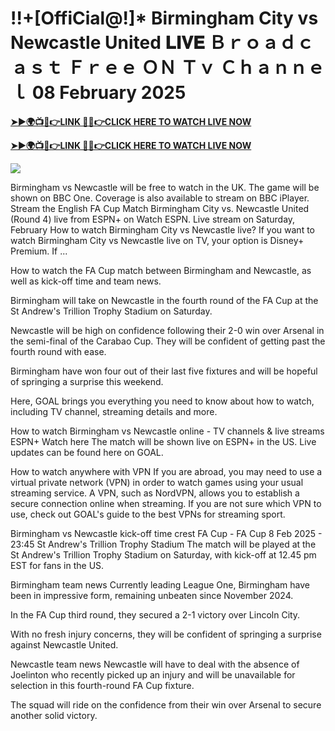 # !!+[OffiCial@!]* Birmingham City vs Newcastle United 𝐋𝐈𝐕𝐄 Ｂｒｏａｄｃａｓｔ Ｆｒｅｅ ＯＮ Ｔｖ Ｃｈａｎｎｅｌ 08 February 2025


**[➤►🌍📺📱👉LINK 🔴✅👉CLICK HERE TO WATCH LIVE NOW](https://mr-juniior.blogspot.com/2025/02/ef.html)**

**[➤►🌍📺📱👉LINK 🔴✅👉CLICK HERE TO WATCH LIVE NOW](https://mr-juniior.blogspot.com/2025/02/ef.html)**

[![](https://blogger.googleusercontent.com/img/b/R29vZ2xl/AVvXsEgw86QcRTQHa_0UF_R0Ce_BfmEP5mTpVruRVIlWCPMMqp8oWxkzZavuKovDSK7oHt7t7csMbgy3jKUoCHU7kED_YXGoogHBc3NxSi3Jurev7bBa3b51d-V1n3mFx857KlyS0FiziJpcUdJgJFovmDw3IASQPNDjw8eVi3p9JbVffFfUQEfkj3-qYllz/s686/soccer.gif)](https://mr-juniior.blogspot.com/2025/02/ef.html)


Birmingham vs Newcastle will be free to watch in the UK. The game will be shown on BBC One. Coverage is also available to stream on BBC iPlayer. Stream the English FA Cup Match Birmingham City vs. Newcastle United (Round 4) live from ESPN+ on Watch ESPN. Live stream on Saturday, February How to watch Birmingham City vs Newcastle live? If you want to watch Birmingham City vs Newcastle live on TV, your option is Disney+ Premium. If ...

How to watch the FA Cup match between Birmingham and Newcastle, as well as kick-off time and team news.

Birmingham will take on Newcastle in the fourth round of the FA Cup at the St Andrew's Trillion Trophy Stadium on Saturday.

Newcastle will be high on confidence following their 2-0 win over Arsenal in the semi-final of the Carabao Cup. They will be confident of getting past the fourth round with ease.

Birmingham have won four out of their last five fixtures and will be hopeful of springing a surprise this weekend.

Here, GOAL brings you everything you need to know about how to watch, including TV channel, streaming details and more.

How to watch Birmingham vs Newcastle online - TV channels & live streams
	ESPN+	Watch here
The match will be shown live on ESPN+ in the US. Live updates can be found here on GOAL.

How to watch anywhere with VPN
If you are abroad, you may need to use a virtual private network (VPN) in order to watch games using your usual streaming service. A VPN, such as NordVPN, allows you to establish a secure connection online when streaming. If you are not sure which VPN to use, check out GOAL's guide to the best VPNs for streaming sport.

Birmingham vs Newcastle kick-off time
crest
FA Cup - FA Cup
8 Feb 2025 - 23:45
St Andrew's Trillion Trophy Stadium
The match will be played at the St Andrew's Trillion Trophy Stadium on Saturday, with kick-off at 12.45 pm EST for fans in the US.

Birmingham team news
Currently leading League One, Birmingham have been in impressive form, remaining unbeaten since November 2024.

In the FA Cup third round, they secured a 2-1 victory over Lincoln City.

With no fresh injury concerns, they will be confident of springing a surprise against Newcastle United.

Newcastle team news
Newcastle will have to deal with the absence of Joelinton who recently picked up an injury and will be unavailable for selection in this fourth-round FA Cup fixture.

The squad will ride on the confidence from their win over Arsenal to secure another solid victory.
